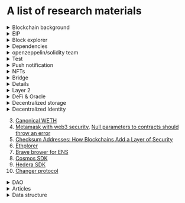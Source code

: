 # A list of research materials

<details>
<summary>Blockchain background</summary>

1. [RECURSIVE-LENGTH PREFIX (RLP) SERIALIZATION](https://ethereum.org/en/developers/docs/data-structures-and-encoding/rlp/)
</details>

<details>
<summary>EIP</summary>

1. [EIP-4494: Permit for ERC-721 NFTs](https://eips.ethereum.org/EIPS/eip-4494)
1. [EIP-4494: Extending ERC-2612-style permits to ERC-721 NFTs](https://ethereum-magicians.org/t/eip-4494-extending-erc-2612-style-permits-to-erc-721-nfts/7519)
1. [EIP-4361: Sign-In with Ethereum ](https://eips.ethereum.org/EIPS/eip-4361)
1. [EIP-4361: NPM SIWE package](https://www.npmjs.com/package/siwe)
1. [EIP-4494: github ERC20/721/1155 Permit](https://github.com/Amxx/Permit/tree/master/contracts)
1. [EIP-2612: Permit Extension for EIP-20 Signed Approvals](https://eips.ethereum.org/EIPS/eip-2612)
1. [EIP-4361: Sign-In with Ethereum](https://eips.ethereum.org/EIPS/eip-4361)
1. [EIP-1328: WalletConnect URI Format ](https://eips.ethereum.org/EIPS/eip-1328)
1. [SIWE - EIP-4361: Sign-In with Ethereum](https://docs.login.xyz/general-information/siwe-overview/eip-4361)
1. [‘EIP-1559’란 무엇인가?](https://luniverse.io/2021/09/16/what-is-eip-1559/?lang=ko)
1. [ERC 4337: account abstraction without Ethereum protocol changes](https://medium.com/infinitism/erc-4337-account-abstraction-without-ethereum-protocol-changes-d75c9d94dc4a)

</details>

<details>
<summary>Block explorer</summary>

1. [Polygonscan API docs](https://polygonscan.com/apis)

</details>

<details>
<summary>Dependencies</summary>

1. [ethers-multisend](https://www.npmjs.com/package/ethers-multisend)
2. [ethereum multicall](https://github.com/joshstevens19/ethereum-multicall)
3. [github - solidity primitive-dodoc](https://github.com/primitivefinance/primitive-dodoc)
4. [alchemyplatform/alchemy-sdk-js](https://github.com/alchemyplatform/alchemy-sdk-js)
5. [github: hardhat-tenderly](https://www.npmjs.com/package/@tenderly/hardhat-tenderly)
6. [Tenderly](https://tenderly.co/)
7. [Github: Orchestrate SDK Nodejs](https://github.com/ConsenSys/orchestrate-node)
8. [NPM package: Orchestrate Node.js Library](https://www.npmjs.com/package/pegasys-orchestrate)
9. [Codefi Orchestrate: getting started](https://docs.orchestrate.consensys.net/en/stable/Get-Started/)
10. [Ethersjs: How do I parse event logs?](https://github.com/ethers-io/ethers.js/issues/487)
11. [Defender tuorials](https://youtube.com/playlist?list=PLdJRkA9gCKOMdqVKrkYKT6ulDwDVG6_Ya)
12. [Create a Gnosis Safe Multisig Using Defender](https://youtu.be/IOescPDrF7Y)
13. [Github: PaulRBerg/prb-math](https://github.com/PaulRBerg/prb-math)
14. [Github: zemse/hardhat-tracer](https://github.com/zemse/hardhat-tracer)
15. [Github: aurora-is-near/hardhat-storage-layout](https://github.com/aurora-is-near/hardhat-storage-layout)
16. [Github: Shard-Labs/starknet-hardhat-plugin](https://github.com/Shard-Labs/starknet-hardhat-plugin)
17. [Github: frangio/hardhat-exposed](https://github.com/frangio/hardhat-exposed)
18. [Github: primitivefinance/hardhat-marmite](https://github.com/primitivefinance/hardhat-marmite)
19. [Github: MetaMask/eth-phishing-detect](https://github.com/MetaMask/eth-phishing-detect)

</details>

<details>
<summary>openzeppelin/solidity team</summary>

1. [Announcing OpenZeppelin Contracts 4.8](https://blog.openzeppelin.com/announcing-openzeppelin-contracts-4-8/?utm_source=rss&utm_medium=rss&utm_campaign=announcing-openzeppelin-contracts-4-8)
2. [Token multi-sender](https://multisender.app/)

</details>

<details>
<summary>Test</summary>

1. [Fuzzing Complex Projects With Echidna: Sushi's BentoBox](https://ventral.digital/posts/2021/12/21/fuzzing-complex-projects-with-echidna-sushi-bentobox)
1. [Consensys mythril](https://github.com/ConsenSys/mythril)
1. [Github - evm-bench](https://github.com/ziyadedher/evm-bench)
1. [Github - hardhat-ethernal](https://github.com/tryethernal/hardhat-ethernal)
</details>

<details>
<summary>Push notification</summary>

1. [Ethereum Push Notification Service: Web3 Communication Layer](https://thenewstack.io/ethereum-push-notification-service-web3-communication-layer/)
1. [ethereum-push-notification-service/push-sdk](https://github.com/ethereum-push-notification-service/push-sdk)

</details>

<details>
<summary>NFTs</summary>

1. [What Is a Dynamic NFT?](https://blog.chain.link/what-is-a-dynamic-nft/?_ga=2.160775416.433082617.1666652218-945003572.1666652218)
1. [Module #3: Dynamic NFTs Enabled by Chainlink Automation](https://chain.link/techtalks/automation-masterclass-module-3?utm_medium=organic-social&utm_source=linkedin&utm_campaign=FY22Q4-product-mcs&utm_content=automation-module-3_dynamic-nfts-enabled-by-chainlink-automation&utm_term=)
1. [Fractinoalized NFT - fractional.art](https://fractional.art/)
1. [Explained: Fractional NFTs (F-NFTs) and How They Work](https://learn.bybit.com/nft/what-are-fractional-nfts/)
1. [Meidum - Fractional](https://medium.com/fractional-art)

</details>

<details>
<summary>Bridge</summary>

1. [What Is a Cross-Chain Bridge?](https://blog.chain.link/cross-chain-bridge/)
</details>

<details>
<summmary>Ethereum merge</summmary>

1. [The Hitchhiker's Guide to Ethereum](https://members.delphidigital.io/reports/the-hitchhikers-guide-to-ethereum)
1. [Ethereum layer 2 - What is layer 2?](<https://ethereum.org/en/layer-2/#:~:text=A%20layer%202%20is%20a%20separate%20blockchain%20that%20extends%20Ethereum.&text=A%20layer%202%20blockchain%20regularly,layer%201%20protocol%20(Ethereum)>)
1. [Ethereum PoS - Proof of stake](https://ethereum.org/en/developers/docs/consensus-mechanisms/pos/#top)
1. [The Ethereum 2.0 Beacon Chain is here. Now what?](https://consensys.net/blog/blockchain-explained/the-ethereum-2-0-beacon-chain-is-here-now-what/)
1. [How The Merge Impacts Ethereum’s Application Layer](https://blog.ethereum.org/2021/11/29/how-the-merge-impacts-app-layer/)
1. [Merge readiness checklist](https://launchpad.ethereum.org/en/merge-readiness/)
1. [Ethereum energy consumption](https://ethereum.org/en/energy-consumption/)
1. [Ethereum vision - A digital future on a global scale](https://ethereum.org/en/upgrades/vision/)
1. [Ethereum SCALING](https://ethereum.org/en/developers/docs/scaling/)
1. [What are zero-knowledge proofs?](https://ethereum.org/en/zero-knowledge-proofs/)
1. [HOW TO STAKE YOUR ETH - Earn rewards while securing Ethereum](https://ethereum.org/en/staking/)
1. [How Optimism Scales Ethereum](https://youtu.be/4IattuvRt8c)
1. [Optimism MetaMask Tutorial (How to Use Ethereum Optimism L2)](https://youtu.be/GV_7g0tMLcM)

</details>

<details>
<summary>Layer 2</summary>

1. [side chain](https://ethereum.org/en/developers/docs/scaling/sidechains/)
2. [zksync](https://zksync.io/)
3. [zkspace](https://zks.org/)
4. [Starknet docs](https://starknet.io/docs/)
5. [What is Optimism? (Optimistic Rollups on Ethereum)](https://youtu.be/ZOKf-FAoFS4)
6. [Gnosis-safe](https://gnosis-safe.io/)
7. [Argent](https://www.argent.xyz/)
8. [Arbitrum](https://arbitrum.io/)
9. [Optimism](https://www.optimism.io/)
10. [Boba network](https://boba.network/)
11. [dydx](https://dydx.exchange/)
12. [loopring](https://loopring.org/#/)
13. [The easiest way to scale your Ethereum app](https://polygon.technology/solutions/polygon-pos/)
14. [Polygon ZK Rollups: Everything You Need to Know](https://www.alchemy.com/overviews/polygon-zk-rollups)
15. [Polygon - A Privacy-Focused Rollup for Enterprises](https://polygon.technology/solutions/polygon-nightfall/)
16. [ZK and the Future of Ethereum Scaling](https://blog.polygon.technology/zk-and-the-future-of-ethereum-scaling/)
17. [ROLLUPS - The Ultimate Ethereum Scaling Strategy? Arbitrum & Optimism Explained](https://youtu.be/7pWxCklcNsU)
18. [DeFi Mooc - Lecture 10.3: What is a zk-SNARK?](https://youtu.be/gcKCW7CNu_M)
19. [ZKsnark JS](https://github.com/iden3/snarkjs)
20. [Understanding Database Sharding](https://www.digitalocean.com/community/tutorials/understanding-database-sharding)
21. [Polygon Bridge for Gnosis Safe Has Arrived](https://blog.polygon.technology/polygon-bridge-for-gnosis-safe-has-arrived/?utm_source=Twitter-Main&utm_medium=Tweet&utm_campaign=Gnosis)
22. [Polygon tech with chainlink keepers for smart contract automation](https://www.linkedin.com/posts/0xpolygon_introduction-to-chainlink-keepers-beta-activity-6962343886019051520-Pent/?utm_source=linkedin_share&utm_medium=android_app)

</details>

<details>
<summary>DeFi & Oracle</summary>
 
1. [The Differences Between Centralized Finance (CeFi) & Decentralized Finance (DeFi) Service Companies](https://www.hodlnaut.com/academy/what-is-centralized-finance-and-decentralized-finance)
2. [AAVE LIQUIDITY PROTOCOL](https://aave.com/)
3. [Chainlink Node as a Service](https://naas.link/)
4. [dxFeed Price Oracle](https://market.link/nodes/dxFeed/integrations)
5. [How to Display Crypto and Fiat Prices on a Frontend Using JavaScript or Solidity](https://blog.chain.link/how-to-display-crypto-and-fiat-prices-on-a-frontend/)

</details>

<details>
<summary>Decentralized storage</summary>

1. [IPFS cluster](https://ipfscluster.io/)
1. [ipfs/js-ipns](https://github.com/ipfs/js-ipns#create-record)
1. [Decentralized storage: Swarm](https://www.ethswarm.org/#:~:text=Swarm%20is%20a%20system%20of,contracts%20on%20the%20Ethereum%20blockchain.)
1. [NFT storage](https://nft.storage/)
1. [Pinata cloud docs](https://docs.pinata.cloud/)
1. [Mutable IPFS - w3name github](https://github.com/web3-storage/w3name)
1. [Mutable IPFS - w3name actions](https://github.com/pawanpaudel93/w3name-action)

</details>

<details>
<summary>Decentralized Identity</summary>

1. [W3 - Decentralized Identifiers (DIDs) v1.0](https://www.w3.org/TR/did-core/)
2. [DIF - decentralized identity foundation](https://identity.foundation/)
</details>

3. [Canonical WETH](https://blog.0xproject.com/canonical-weth-a9aa7d0279dd)
4. [Metamask with web3 security](https://docs.metamask.io/guide/provider-migration.html#replacing-window-web3), [Null parameters to contracts should throw an error](https://github.com/ChainSafe/web3.js/issues/3065)
5. [Checksum Addresses: How Blockchains Add a Layer of Security](https://news.coinsquare.com/learn-coinsquare/checksum-addresses-how-blockchains-add-security/#:~:text=A%20checksum%20address%20is%20a,of%20the%20address%20digits%20wrong.)
6. [Ethplorer](https://ethplorer.io/ko/)
7. [Brave brower for ENS](https://brave.com/)
8. [Cosmos SDK](https://docs.cosmos.network/)
9. [Hedera SDK](https://docs.hedera.com/guides/)
10. [Changer protocol](https://docs.changer.io/)

<details>
<summary>DAO</summary>

1. [github: gnosis/zodiac](https://github.com/gnosis/zodiac)
1. [Decentralized autonomous organizations (DAOs)](https://ethereum.org/en/dao/#main-content)

</details>

<details>
<summary>Articles</summary>

1. [Solidity String Equality Comparison](https://fravoll.github.io/solidity-patterns/string_equality_comparison.html)
1. [Block-STM: Accelerating Smart-Contract Processing](https://blog.chain.link/block-stm/)
1. [도메인 주도 설계(Domain-Driven Design) in Real Project — 도메인](https://medium.com/react-native-seoul/%EB%8F%84%EB%A9%94%EC%9D%B8-%EC%A3%BC%EB%8F%84-%EC%84%A4%EA%B3%84-domain-driven-design-in-real-project-1-%EB%8F%84%EB%A9%94%EC%9D%B8-83a5e31c5e45)
1. [JSON-RPC API](https://ethereum.org/en/developers/docs/apis/json-rpc/#shh_hasidentity)
1. [Running an Eth2.0 Staking Node or Validator with Alchemy](https://docs.alchemy.com/alchemy/guides/running-an-eth2-node-with-alchemy)
1. [How to Add Alchemy RPC Endpoints to Metamask](https://docs.alchemy.com/alchemy/guides/connecting-metamask-to-alchemy)
1. [Earn rewards while securing Ethereum](https://ethereum.org/ca/staking/)
1. [Decentralized identity](https://ethereum.org/ca/decentralized-identity/)
1. [Decentralized science (DeSci)](https://ethereum.org/ca/desci/)
1. [When Gaming Makes You Money: The New World of Play-to-Earn Gaming](https://beincrypto.com/when-gaming-makes-you-money-the-new-world-of-play-to-earn-gaming/)

</details>

<details>
<summary>Data structure</summary>

1. [Merkle Trees & Patricia Tries for Blockchain - Explained](https://youtu.be/QlawpoK4g5A)
</details>
